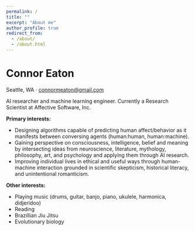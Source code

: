 ```yaml
---
permalink: /
title: ""
excerpt: "About me"
author_profile: true
redirect_from: 
  - /about/
  - /about.html
---
```


# Connor Eaton
Seattle, WA · connormeaton@gmail.com
  
AI researcher and machine learning engineer. Currently a Research Scientist at Affective Software, Inc.

**Primary interests:**
  - Designing algorithms capable of predicting human affect/behavior as it manifests between conversing agents (human:human, human:machine).
  - Gaining perspective on consciousness, intelligence, belief and meaning by intersecting ideas from neuroscience, literature, mythology, philosophy, art, and psychology and applying them through AI research.
  - Improving individual lives in ethical and useful ways through human-machine interaction grounded in scientific skepticism, historical literacy, and unintentional romanticism.
  
**Other interests:**
  - Playing music (drums, guitar, banjo, piano, ukulele, harmonica, didjeridoo)
  - Reading
  - Brazillian Jiu Jitsu
  - Evolutionary biology
